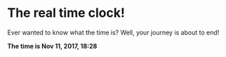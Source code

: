 # The real time clock!

Ever wanted to know what the time is? Well, your journey is about to end!

**The time is Nov 11, 2017, 18:28**